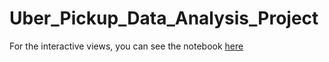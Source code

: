 # Uber_Pickup_Data_Analysis_Project

For the interactive views, you can see the notebook <a href="https://nbviewer.ipython.org/gist/AbrahamPrayoga/4470aa8194213e2554693efba52bbcf8">here</a>

